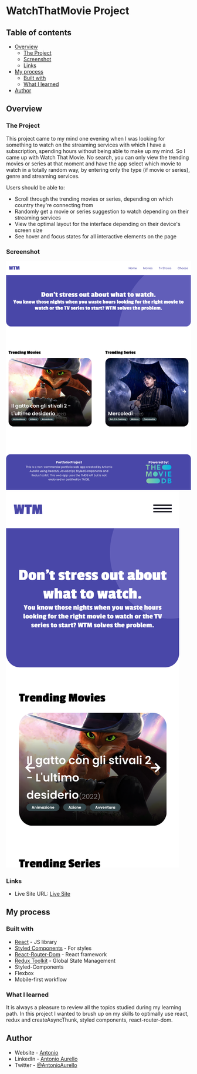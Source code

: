 # WatchThatMovie Project

## Table of contents

- [Overview](#overview)
  - [The Project](#the-project)
  - [Screenshot](#screenshot)
  - [Links](#links)
- [My process](#my-process)
  - [Built with](#built-with)
  - [What I learned](#what-i-learned)
- [Author](#author)

## Overview

### The Project

This project came to my mind one evening when I was looking for something to watch on the streaming services with which I have a subscription, spending hours without being able to make up my mind. So I came up with Watch That Movie. No search, you can only view the trending movies or series at that moment and have the app select which movie to watch in a totally random way, by entering only the type (if movie or series), genre and streaming services.

Users should be able to:

- Scroll through the trending movies or series, depending on which country they're connecting from
- Randomly get a movie or series suggestion to watch depending on their streaming services
- View the optimal layout for the interface depending on their device's screen size
- See hover and focus states for all interactive elements on the page

### Screenshot

![](./desktop-screenshot.png)
![](./mobile-screenshot.png)

### Links

- Live Site URL: [Live Site](https://news-webpage-antonadev.netlify.app/)

## My process

### Built with

- [React](https://reactjs.org/) - JS library
- [Styled Components](https://styled-components.com/) - For styles
- [React-Router-Dom](https://reactrouter.com/en/6.4.3) - React framework
- [Redux Toolkit](https://redux-toolkit.js.org/) - Global State Management
- Styled-Components
- Flexbox
- Mobile-first workflow

### What I learned

It is always a pleasure to review all the topics studied during my learning path. In this project I wanted to brush up on my skills to optimally use react, redux and createAsyncThunk, styled components, react-router-dom.

## Author

- Website - [Antonio](https://github.com/antonADev)
- LinkedIn - [Antonio Aurello](https://www.linkedin.com/in/antonio-aurello-894179211/)
- Twitter - [@AntonioAurello](https://www.twitter.com/AntonioAurello)
